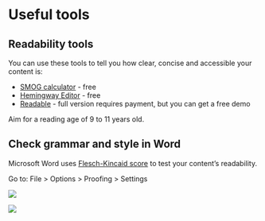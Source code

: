 Useful tools
============

Readability tools
-----------------

You can use these tools to tell you how clear, concise and accessible your content is:

*   [SMOG calculator](https://www.learningandwork.org.uk/SMOG-calculator/smogcalc.php) \- free
*   [Hemingway Editor](http://www.hemingwayapp.com/) - free
*   [Readable](https://readable.com/) - full version requires payment, but you can get a free demo

Aim for a reading age of 9 to 11 years old.

Check grammar and style in Word
-------------------------------

Microsoft Word uses [Flesch-Kincaid score](https://support.office.com/en-gb/article/Test-your-document-s-readability-85b4969e-e80a-4777-8dd3-f7fc3c8b3fd2#__toc342546555) to test your content’s readability.

Go to: File > Options > Proofing > Settings

![](/public/images/chesfs50-euchomedirs-carolinemccabe-my-documents-my-pictures-images-for-digital-toolkit-flesch-kinkaid_1.jpg?width=500&height=408.15085158150856)

![](/public/images/chesfs50-euchomedirs-carolinemccabe-my-documents-my-pictures-images-for-digital-toolkit-flesch-kinkaid_2jpg.jpg?width=500&height=107.1055381400209)